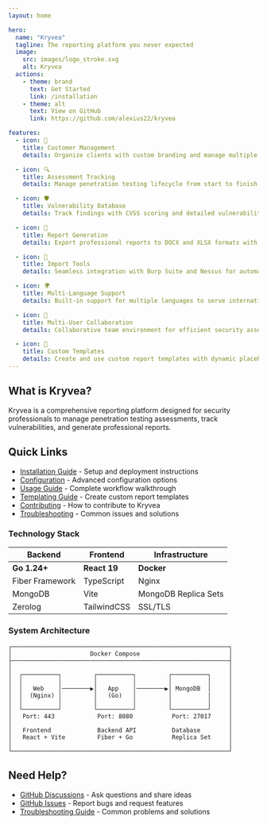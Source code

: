 ```yaml
---
layout: home

hero:
  name: "Kryvea"
  tagline: The reporting platform you never expected
  image:
    src: images/logo_stroke.svg
    alt: Kryvea
  actions:
    - theme: brand
      text: Get Started
      link: /installation
    - theme: alt
      text: View on GitHub
      link: https://github.com/alexius22/kryvea

features:
  - icon: 👥
    title: Customer Management
    details: Organize clients with custom branding and manage multiple assessments efficiently

  - icon: 🔍
    title: Assessment Tracking
    details: Manage penetration testing lifecycle from start to finish with comprehensive tools

  - icon: 🛡️
    title: Vulnerability Database
    details: Track findings with CVSS scoring and detailed vulnerability information

  - icon: 📄
    title: Report Generation
    details: Export professional reports to DOCX and XLSX formats with custom templates

  - icon: 🔌
    title: Import Tools
    details: Seamless integration with Burp Suite and Nessus for automated vulnerability import

  - icon: 🌍
    title: Multi-Language Support
    details: Built-in support for multiple languages to serve international customers

  - icon: 👥
    title: Multi-User Collaboration
    details: Collaborative team environment for efficient security assessment workflows

  - icon: 🎨
    title: Custom Templates
    details: Create and use custom report templates with dynamic placeholders
---
```


## What is Kryvea?

Kryvea is a comprehensive reporting platform designed for security professionals to manage penetration testing assessments, track vulnerabilities, and generate professional reports.

## Quick Links

- [Installation Guide](/installation) - Setup and deployment instructions
- [Configuration](/configuration) - Advanced configuration options
- [Usage Guide](/usage) - Complete workflow walkthrough
- [Templating Guide](/templating) - Create custom report templates
- [Contributing](/contributing) - How to contribute to Kryvea
- [Troubleshooting](/troubleshooting) - Common issues and solutions

### Technology Stack

| Backend         | Frontend     | Infrastructure       |
| --------------- | ------------ | -------------------- |
| **Go 1.24+**    | **React 19** | **Docker**           |
| Fiber Framework | TypeScript   | Nginx                |
| MongoDB         | Vite         | MongoDB Replica Sets |
| Zerolog         | TailwindCSS  | SSL/TLS              |

### System Architecture

```
┌─────────────────────────────────────────────────────────────┐
│                      Docker Compose                         │
├─────────────────────────────────────────────────────────────┤
│                                                             │
│  ┌──────────┐         ┌──────────┐         ┌──────────┐     │
│  │          │         │          │         │          │     │
│  │   Web    │────────▶│   App    │────────▶│ MongoDB  │     │
│  │  (Nginx) │         │   (Go)   │         │          |     │
│  │          │         │          │         │          │     │
│  └──────────┘         └──────────┘         └──────────┘     │
│   Port: 443            Port: 8080           Port: 27017     │
│                                                             │
│   Frontend             Backend API          Database        │
│   React + Vite         Fiber + Go           Replica Set     │
│                                                             │
└─────────────────────────────────────────────────────────────┘
```

## Need Help?

- [GitHub Discussions](https://github.com/Alexius22/kryvea/discussions) - Ask questions and share ideas
- [GitHub Issues](https://github.com/Alexius22/kryvea/issues) - Report bugs and request features
- [Troubleshooting Guide](/troubleshooting) - Common problems and solutions
